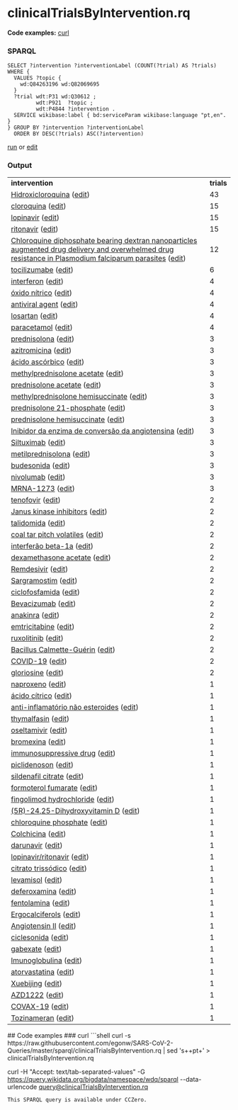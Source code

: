 # clinicalTrialsByIntervention.rq
**Code examples:** [curl](#curl)
### SPARQL
```sparql
SELECT ?intervention ?interventionLabel (COUNT(?trial) AS ?trials) WHERE {
  VALUES ?topic {
    wd:Q84263196 wd:Q82069695
  }
  ?trial wdt:P31 wd:Q30612 ;
         wdt:P921  ?topic ;
         wdt:P4844 ?intervention .
  SERVICE wikibase:label { bd:serviceParam wikibase:language "pt,en". }
} GROUP BY ?intervention ?interventionLabel
  ORDER BY DESC(?trials) ASC(?intervention)
```
[run](https://query.wikidata.org/embed.html#SELECT%20%3Fintervention%20%3FinterventionLabel%20%28COUNT%28%3Ftrial%29%20AS%20%3Ftrials%29%20WHERE%20%7B%0A%20%20VALUES%20%3Ftopic%20%7B%0A%20%20%20%20wd%3AQ84263196%20wd%3AQ82069695%0A%20%20%7D%0A%20%20%3Ftrial%20wdt%3AP31%20wd%3AQ30612%20%3B%0A%20%20%20%20%20%20%20%20%20wdt%3AP921%20%20%3Ftopic%20%3B%0A%20%20%20%20%20%20%20%20%20wdt%3AP4844%20%3Fintervention%20.%0A%20%20SERVICE%20wikibase%3Alabel%20%7B%20bd%3AserviceParam%20wikibase%3Alanguage%20%22pt%2Cen%22.%20%7D%0A%7D%20GROUP%20BY%20%3Fintervention%20%3FinterventionLabel%0A%20%20ORDER%20BY%20DESC%28%3Ftrials%29%20ASC%28%3Fintervention%29%0A) or [edit](https://query.wikidata.org/#SELECT%20%3Fintervention%20%3FinterventionLabel%20%28COUNT%28%3Ftrial%29%20AS%20%3Ftrials%29%20WHERE%20%7B%0A%20%20VALUES%20%3Ftopic%20%7B%0A%20%20%20%20wd%3AQ84263196%20wd%3AQ82069695%0A%20%20%7D%0A%20%20%3Ftrial%20wdt%3AP31%20wd%3AQ30612%20%3B%0A%20%20%20%20%20%20%20%20%20wdt%3AP921%20%20%3Ftopic%20%3B%0A%20%20%20%20%20%20%20%20%20wdt%3AP4844%20%3Fintervention%20.%0A%20%20SERVICE%20wikibase%3Alabel%20%7B%20bd%3AserviceParam%20wikibase%3Alanguage%20%22pt%2Cen%22.%20%7D%0A%7D%20GROUP%20BY%20%3Fintervention%20%3FinterventionLabel%0A%20%20ORDER%20BY%20DESC%28%3Ftrials%29%20ASC%28%3Fintervention%29%0A)


### Output
<table>
  <tr>
    <td><b>intervention</b></td>
    <td><b>trials</b></td>
  </tr>
  <tr>
    <td><a href="https://scholia.toolforge.org/Q421094">Hidroxicloroquina</a> (<a href="http://www.wikidata.org/entity/Q421094">edit</a>)</td>
    <td>43</td>
  </tr>
  <tr>
    <td><a href="https://scholia.toolforge.org/Q422438">cloroquina</a> (<a href="http://www.wikidata.org/entity/Q422438">edit</a>)</td>
    <td>15</td>
  </tr>
  <tr>
    <td><a href="https://scholia.toolforge.org/Q422585">lopinavir</a> (<a href="http://www.wikidata.org/entity/Q422585">edit</a>)</td>
    <td>15</td>
  </tr>
  <tr>
    <td><a href="https://scholia.toolforge.org/Q422618">ritonavir</a> (<a href="http://www.wikidata.org/entity/Q422618">edit</a>)</td>
    <td>15</td>
  </tr>
  <tr>
    <td><a href="https://scholia.toolforge.org/Q56363387">Chloroquine diphosphate bearing dextran nanoparticles augmented drug delivery and overwhelmed drug resistance in Plasmodium falciparum parasites</a> (<a href="http://www.wikidata.org/entity/Q56363387">edit</a>)</td>
    <td>12</td>
  </tr>
  <tr>
    <td><a href="https://scholia.toolforge.org/Q425154">tocilizumabe</a> (<a href="http://www.wikidata.org/entity/Q425154">edit</a>)</td>
    <td>6</td>
  </tr>
  <tr>
    <td><a href="https://scholia.toolforge.org/Q188269">interferon</a> (<a href="http://www.wikidata.org/entity/Q188269">edit</a>)</td>
    <td>4</td>
  </tr>
  <tr>
    <td><a href="https://scholia.toolforge.org/Q207843">óxido nítrico</a> (<a href="http://www.wikidata.org/entity/Q207843">edit</a>)</td>
    <td>4</td>
  </tr>
  <tr>
    <td><a href="https://scholia.toolforge.org/Q40207875">antiviral agent</a> (<a href="http://www.wikidata.org/entity/Q40207875">edit</a>)</td>
    <td>4</td>
  </tr>
  <tr>
    <td><a href="https://scholia.toolforge.org/Q410074">losartan</a> (<a href="http://www.wikidata.org/entity/Q410074">edit</a>)</td>
    <td>4</td>
  </tr>
  <tr>
    <td><a href="https://scholia.toolforge.org/Q57055">paracetamol</a> (<a href="http://www.wikidata.org/entity/Q57055">edit</a>)</td>
    <td>4</td>
  </tr>
  <tr>
    <td><a href="https://scholia.toolforge.org/Q11426176">prednisolona</a> (<a href="http://www.wikidata.org/entity/Q11426176">edit</a>)</td>
    <td>3</td>
  </tr>
  <tr>
    <td><a href="https://scholia.toolforge.org/Q165399">azitromicina</a> (<a href="http://www.wikidata.org/entity/Q165399">edit</a>)</td>
    <td>3</td>
  </tr>
  <tr>
    <td><a href="https://scholia.toolforge.org/Q193598">ácido ascórbico</a> (<a href="http://www.wikidata.org/entity/Q193598">edit</a>)</td>
    <td>3</td>
  </tr>
  <tr>
    <td><a href="https://scholia.toolforge.org/Q27107351">methylprednisolone acetate</a> (<a href="http://www.wikidata.org/entity/Q27107351">edit</a>)</td>
    <td>3</td>
  </tr>
  <tr>
    <td><a href="https://scholia.toolforge.org/Q27108063">prednisolone acetate</a> (<a href="http://www.wikidata.org/entity/Q27108063">edit</a>)</td>
    <td>3</td>
  </tr>
  <tr>
    <td><a href="https://scholia.toolforge.org/Q27262132">methylprednisolone hemisuccinate</a> (<a href="http://www.wikidata.org/entity/Q27262132">edit</a>)</td>
    <td>3</td>
  </tr>
  <tr>
    <td><a href="https://scholia.toolforge.org/Q27266327">prednisolone 21-phosphate</a> (<a href="http://www.wikidata.org/entity/Q27266327">edit</a>)</td>
    <td>3</td>
  </tr>
  <tr>
    <td><a href="https://scholia.toolforge.org/Q27278862">prednisolone hemisuccinate</a> (<a href="http://www.wikidata.org/entity/Q27278862">edit</a>)</td>
    <td>3</td>
  </tr>
  <tr>
    <td><a href="https://scholia.toolforge.org/Q288280">Inibidor da enzima de conversão da angiotensina</a> (<a href="http://www.wikidata.org/entity/Q288280">edit</a>)</td>
    <td>3</td>
  </tr>
  <tr>
    <td><a href="https://scholia.toolforge.org/Q3960572">Siltuximab</a> (<a href="http://www.wikidata.org/entity/Q3960572">edit</a>)</td>
    <td>3</td>
  </tr>
  <tr>
    <td><a href="https://scholia.toolforge.org/Q417222">metilprednisolona</a> (<a href="http://www.wikidata.org/entity/Q417222">edit</a>)</td>
    <td>3</td>
  </tr>
  <tr>
    <td><a href="https://scholia.toolforge.org/Q422212">budesonida</a> (<a href="http://www.wikidata.org/entity/Q422212">edit</a>)</td>
    <td>3</td>
  </tr>
  <tr>
    <td><a href="https://scholia.toolforge.org/Q7041828">nivolumab</a> (<a href="http://www.wikidata.org/entity/Q7041828">edit</a>)</td>
    <td>3</td>
  </tr>
  <tr>
    <td><a href="https://scholia.toolforge.org/Q87775025">MRNA-1273</a> (<a href="http://www.wikidata.org/entity/Q87775025">edit</a>)</td>
    <td>3</td>
  </tr>
  <tr>
    <td><a href="https://scholia.toolforge.org/Q155954">tenofovir</a> (<a href="http://www.wikidata.org/entity/Q155954">edit</a>)</td>
    <td>2</td>
  </tr>
  <tr>
    <td><a href="https://scholia.toolforge.org/Q17149812">Janus kinase inhibitors</a> (<a href="http://www.wikidata.org/entity/Q17149812">edit</a>)</td>
    <td>2</td>
  </tr>
  <tr>
    <td><a href="https://scholia.toolforge.org/Q203174">talidomida</a> (<a href="http://www.wikidata.org/entity/Q203174">edit</a>)</td>
    <td>2</td>
  </tr>
  <tr>
    <td><a href="https://scholia.toolforge.org/Q21057316">coal tar pitch volatiles</a> (<a href="http://www.wikidata.org/entity/Q21057316">edit</a>)</td>
    <td>2</td>
  </tr>
  <tr>
    <td><a href="https://scholia.toolforge.org/Q2450337">interferão beta-1a</a> (<a href="http://www.wikidata.org/entity/Q2450337">edit</a>)</td>
    <td>2</td>
  </tr>
  <tr>
    <td><a href="https://scholia.toolforge.org/Q27106392">dexamethasone acetate</a> (<a href="http://www.wikidata.org/entity/Q27106392">edit</a>)</td>
    <td>2</td>
  </tr>
  <tr>
    <td><a href="https://scholia.toolforge.org/Q28209496">Remdesivir</a> (<a href="http://www.wikidata.org/entity/Q28209496">edit</a>)</td>
    <td>2</td>
  </tr>
  <tr>
    <td><a href="https://scholia.toolforge.org/Q3950557">Sargramostim</a> (<a href="http://www.wikidata.org/entity/Q3950557">edit</a>)</td>
    <td>2</td>
  </tr>
  <tr>
    <td><a href="https://scholia.toolforge.org/Q408524">ciclofosfamida</a> (<a href="http://www.wikidata.org/entity/Q408524">edit</a>)</td>
    <td>2</td>
  </tr>
  <tr>
    <td><a href="https://scholia.toolforge.org/Q413299">Bevacizumab</a> (<a href="http://www.wikidata.org/entity/Q413299">edit</a>)</td>
    <td>2</td>
  </tr>
  <tr>
    <td><a href="https://scholia.toolforge.org/Q415411">anakinra</a> (<a href="http://www.wikidata.org/entity/Q415411">edit</a>)</td>
    <td>2</td>
  </tr>
  <tr>
    <td><a href="https://scholia.toolforge.org/Q422604">emtricitabine</a> (<a href="http://www.wikidata.org/entity/Q422604">edit</a>)</td>
    <td>2</td>
  </tr>
  <tr>
    <td><a href="https://scholia.toolforge.org/Q7383611">ruxolitinib</a> (<a href="http://www.wikidata.org/entity/Q7383611">edit</a>)</td>
    <td>2</td>
  </tr>
  <tr>
    <td><a href="https://scholia.toolforge.org/Q798309">Bacillus Calmette-Guérin</a> (<a href="http://www.wikidata.org/entity/Q798309">edit</a>)</td>
    <td>2</td>
  </tr>
  <tr>
    <td><a href="https://scholia.toolforge.org/Q84263196">COVID-19</a> (<a href="http://www.wikidata.org/entity/Q84263196">edit</a>)</td>
    <td>2</td>
  </tr>
  <tr>
    <td><a href="https://scholia.toolforge.org/Q9268800">gloriosine</a> (<a href="http://www.wikidata.org/entity/Q9268800">edit</a>)</td>
    <td>2</td>
  </tr>
  <tr>
    <td><a href="https://scholia.toolforge.org/Q1215575">naproxeno</a> (<a href="http://www.wikidata.org/entity/Q1215575">edit</a>)</td>
    <td>1</td>
  </tr>
  <tr>
    <td><a href="https://scholia.toolforge.org/Q159683">ácido cítrico</a> (<a href="http://www.wikidata.org/entity/Q159683">edit</a>)</td>
    <td>1</td>
  </tr>
  <tr>
    <td><a href="https://scholia.toolforge.org/Q188724">anti-inflamatório não esteroides</a> (<a href="http://www.wikidata.org/entity/Q188724">edit</a>)</td>
    <td>1</td>
  </tr>
  <tr>
    <td><a href="https://scholia.toolforge.org/Q20817234">thymalfasin</a> (<a href="http://www.wikidata.org/entity/Q20817234">edit</a>)</td>
    <td>1</td>
  </tr>
  <tr>
    <td><a href="https://scholia.toolforge.org/Q211509">oseltamivir</a> (<a href="http://www.wikidata.org/entity/Q211509">edit</a>)</td>
    <td>1</td>
  </tr>
  <tr>
    <td><a href="https://scholia.toolforge.org/Q239778">bromexina</a> (<a href="http://www.wikidata.org/entity/Q239778">edit</a>)</td>
    <td>1</td>
  </tr>
  <tr>
    <td><a href="https://scholia.toolforge.org/Q249619">immunosuppressive drug</a> (<a href="http://www.wikidata.org/entity/Q249619">edit</a>)</td>
    <td>1</td>
  </tr>
  <tr>
    <td><a href="https://scholia.toolforge.org/Q27088384">piclidenoson</a> (<a href="http://www.wikidata.org/entity/Q27088384">edit</a>)</td>
    <td>1</td>
  </tr>
  <tr>
    <td><a href="https://scholia.toolforge.org/Q27126379">sildenafil citrate</a> (<a href="http://www.wikidata.org/entity/Q27126379">edit</a>)</td>
    <td>1</td>
  </tr>
  <tr>
    <td><a href="https://scholia.toolforge.org/Q27132391">formoterol fumarate</a> (<a href="http://www.wikidata.org/entity/Q27132391">edit</a>)</td>
    <td>1</td>
  </tr>
  <tr>
    <td><a href="https://scholia.toolforge.org/Q27132395">fingolimod hydrochloride</a> (<a href="http://www.wikidata.org/entity/Q27132395">edit</a>)</td>
    <td>1</td>
  </tr>
  <tr>
    <td><a href="https://scholia.toolforge.org/Q27161510">(5R)-24,25-Dihydroxyvitamin D</a> (<a href="http://www.wikidata.org/entity/Q27161510">edit</a>)</td>
    <td>1</td>
  </tr>
  <tr>
    <td><a href="https://scholia.toolforge.org/Q27264629">chloroquine phosphate</a> (<a href="http://www.wikidata.org/entity/Q27264629">edit</a>)</td>
    <td>1</td>
  </tr>
  <tr>
    <td><a href="https://scholia.toolforge.org/Q326224">Colchicina</a> (<a href="http://www.wikidata.org/entity/Q326224">edit</a>)</td>
    <td>1</td>
  </tr>
  <tr>
    <td><a href="https://scholia.toolforge.org/Q3765251">darunavir</a> (<a href="http://www.wikidata.org/entity/Q3765251">edit</a>)</td>
    <td>1</td>
  </tr>
  <tr>
    <td><a href="https://scholia.toolforge.org/Q3836750">lopinavir/ritonavir</a> (<a href="http://www.wikidata.org/entity/Q3836750">edit</a>)</td>
    <td>1</td>
  </tr>
  <tr>
    <td><a href="https://scholia.toolforge.org/Q409728">citrato trissódico</a> (<a href="http://www.wikidata.org/entity/Q409728">edit</a>)</td>
    <td>1</td>
  </tr>
  <tr>
    <td><a href="https://scholia.toolforge.org/Q417097">levamisol</a> (<a href="http://www.wikidata.org/entity/Q417097">edit</a>)</td>
    <td>1</td>
  </tr>
  <tr>
    <td><a href="https://scholia.toolforge.org/Q419618">deferoxamina</a> (<a href="http://www.wikidata.org/entity/Q419618">edit</a>)</td>
    <td>1</td>
  </tr>
  <tr>
    <td><a href="https://scholia.toolforge.org/Q420360">fentolamina</a> (<a href="http://www.wikidata.org/entity/Q420360">edit</a>)</td>
    <td>1</td>
  </tr>
  <tr>
    <td><a href="https://scholia.toolforge.org/Q49872458">Ergocalciferols</a> (<a href="http://www.wikidata.org/entity/Q49872458">edit</a>)</td>
    <td>1</td>
  </tr>
  <tr>
    <td><a href="https://scholia.toolforge.org/Q50840582">Angiotensin II</a> (<a href="http://www.wikidata.org/entity/Q50840582">edit</a>)</td>
    <td>1</td>
  </tr>
  <tr>
    <td><a href="https://scholia.toolforge.org/Q5119448">ciclesonida</a> (<a href="http://www.wikidata.org/entity/Q5119448">edit</a>)</td>
    <td>1</td>
  </tr>
  <tr>
    <td><a href="https://scholia.toolforge.org/Q5515384">gabexate</a> (<a href="http://www.wikidata.org/entity/Q5515384">edit</a>)</td>
    <td>1</td>
  </tr>
  <tr>
    <td><a href="https://scholia.toolforge.org/Q66559285">Imunoglobulina</a> (<a href="http://www.wikidata.org/entity/Q66559285">edit</a>)</td>
    <td>1</td>
  </tr>
  <tr>
    <td><a href="https://scholia.toolforge.org/Q668093">atorvastatina</a> (<a href="http://www.wikidata.org/entity/Q668093">edit</a>)</td>
    <td>1</td>
  </tr>
  <tr>
    <td><a href="https://scholia.toolforge.org/Q88454408">Xuebijing</a> (<a href="http://www.wikidata.org/entity/Q88454408">edit</a>)</td>
    <td>1</td>
  </tr>
  <tr>
    <td><a href="https://scholia.toolforge.org/Q95042269">AZD1222</a> (<a href="http://www.wikidata.org/entity/Q95042269">edit</a>)</td>
    <td>1</td>
  </tr>
  <tr>
    <td><a href="https://scholia.toolforge.org/Q97154237">COVAX-19</a> (<a href="http://www.wikidata.org/entity/Q97154237">edit</a>)</td>
    <td>1</td>
  </tr>
  <tr>
    <td><a href="https://scholia.toolforge.org/Q97154240">Tozinameran</a> (<a href="http://www.wikidata.org/entity/Q97154240">edit</a>)</td>
    <td>1</td>
  </tr>
</table>
## Code examples
### curl
```shell
curl -s https://raw.githubusercontent.com/egonw/SARS-CoV-2-Queries/master/sparql/clinicalTrialsByIntervention.rq | sed 's+<lang/>+pt+' > clinicalTrialsByIntervention.rq

curl -H "Accept: text/tab-separated-values" -G https://query.wikidata.org/bigdata/namespace/wdq/sparql --data-urlencode query@clinicalTrialsByIntervention.rq
```
This SPARQL query is available under CCZero.
